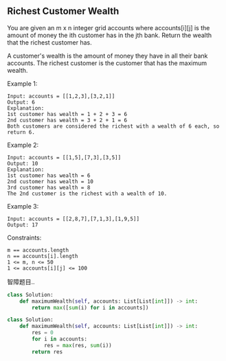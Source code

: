 ## Richest Customer Wealth

You are given an m x n integer grid accounts where accounts[i][j] is the amount of money the i​​​​​​​​​​​th​​​​ customer has in the j​​​​​​​​​​​th​​​​ bank. Return the wealth that the richest customer has.

A customer's wealth is the amount of money they have in all their bank accounts. The richest customer is the customer that has the maximum wealth.

Example 1:

```
Input: accounts = [[1,2,3],[3,2,1]]
Output: 6
Explanation:
1st customer has wealth = 1 + 2 + 3 = 6
2nd customer has wealth = 3 + 2 + 1 = 6
Both customers are considered the richest with a wealth of 6 each, so return 6.
```

Example 2:

```
Input: accounts = [[1,5],[7,3],[3,5]]
Output: 10
Explanation:
1st customer has wealth = 6
2nd customer has wealth = 10
3rd customer has wealth = 8
The 2nd customer is the richest with a wealth of 10.
```

Example 3:

```
Input: accounts = [[2,8,7],[7,1,3],[1,9,5]]
Output: 17
```

Constraints:

```
m == accounts.length
n == accounts[i].length
1 <= m, n <= 50
1 <= accounts[i][j] <= 100
```

智障题目..

```python
class Solution:
    def maximumWealth(self, accounts: List[List[int]]) -> int:
        return max([sum(i) for i in accounts])
```

```python
class Solution:
    def maximumWealth(self, accounts: List[List[int]]) -> int:
        res = 0
        for i in accounts:
            res = max(res, sum(i))
        return res
```
